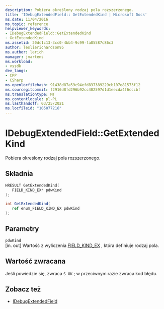 ```yaml
---
description: Pobiera określony rodzaj pola rozszerzonego.
title: 'IDebugExtendedField:: GetExtendedKind | Microsoft Docs'
ms.date: 11/04/2016
ms.topic: reference
helpviewer_keywords:
- IDebugExtendedField::GetExtendedKind
- GetExtendedKind
ms.assetid: 20dc1c13-3cc0-4bb4-9c99-fa85587c86c3
author: leslierichardson95
ms.author: lerich
manager: jmartens
ms.workload:
- vssdk
dev_langs:
- CPP
- CSharp
ms.openlocfilehash: 91438d87a59c94efd837389229cb107e81573f12
ms.sourcegitcommit: f2916d8fd296b92cc402597d1d1eecda4f6cccbf
ms.translationtype: MT
ms.contentlocale: pl-PL
ms.lasthandoff: 03/25/2021
ms.locfileid: "105077216"
---
```

# <a name="idebugextendedfieldgetextendedkind"></a>IDebugExtendedField::GetExtendedKind
Pobiera określony rodzaj pola rozszerzonego.

## <a name="syntax"></a>Składnia

```cpp
HRESULT GetExtendedKind(
   FIELD_KIND_EX* pdwKind
);
```

```csharp
int GetExtendedKind(
   ref enum_FIELD_KIND_EX pdwKind
);
```

## <a name="parameters"></a>Parametry
`pdwKind`\
[in. out] Wartość z wyliczenia [FIELD_KIND_EX](../../../extensibility/debugger/reference/field-kind-ex.md) , która definiuje rodzaj pola.

## <a name="return-value"></a>Wartość zwracana
 Jeśli powiedzie się, zwraca `S_OK` ; w przeciwnym razie zwraca kod błędu.

## <a name="see-also"></a>Zobacz też
- [IDebugExtendedField](../../../extensibility/debugger/reference/idebugextendedfield.md)

